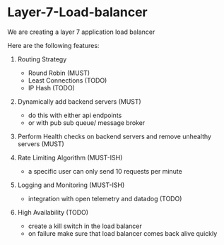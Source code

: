 # Layer-7-Load-balancer
We are creating a layer 7 application load balancer

Here are the following features:

1) Routing Strategy
    - Round Robin (MUST)
    - Least Connections (TODO)
    - IP Hash (TODO)

2) Dynamically add backend servers (MUST)
    - do this with either api endpoints
    - or with pub sub queue/ message broker

3) Perform Health checks on backend servers and remove unhealthy servers (MUST)

4) Rate Limiting Algorithm (MUST-ISH)
    - a specific user can only send 10 requests per minute

5) Logging and Monitoring (MUST-ISH)
    - integration with open telemetry and datadog (TODO)

6) High Availability (TODO)
    - create a kill switch in the load balancer
    - on failure make sure that load balancer comes back alive quickly 
